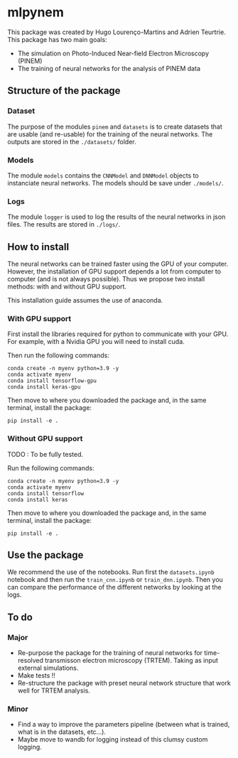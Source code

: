 # mlpynem

This package was created by Hugo Lourenço-Martins and Adrien Teurtrie. This package has two main goals:
- The simulation on Photo-Induced Near-field Electron Microscopy (PINEM)
- The training of neural networks for the analysis of PINEM data

## Structure of the package 

### Dataset

The purpose of the modules `pinem` and `datasets` is to create datasets that are usable (and re-usable) for the training of the neural networks. The outputs are stored in the `./datasets/` folder.

### Models

The module `models` contains the `CNNModel` and `DNNModel` objects to instanciate neural networks. The models should be save under `./models/`.

### Logs

The module `logger` is used to log the results of the neural networks in json files. The results are stored in `./logs/`.

## How to install

The neural networks can be trained faster using the GPU of your computer. However, the installation of GPU support depends a lot from computer to computer (and is not always possible). Thus we propose two install methods: with and without GPU support.

This installation guide assumes the use of anaconda.

### With GPU support

First install the libraries required for python to communicate with your GPU. For example, with a Nvidia GPU you will need to install cuda.

Then run the following commands:

```
conda create -n myenv python=3.9 -y
conda activate myenv
conda install tensorflow-gpu
conda install keras-gpu
```

Then move to where you downloaded the package and, in the same terminal, install the package:

```
pip install -e .
```

### Without GPU support

TODO : To be fully tested.

Run the following commands:
```
conda create -n myenv python=3.9 -y
conda activate myenv
conda install tensorflow
conda install keras
```

Then move to where you downloaded the package and, in the same terminal, install the package:

```
pip install -e .
```

## Use the package

We recommend the use of the notebooks. Run first the `datasets.ipynb` notebook and then run the `train_cnn.ipynb` or `train_dnn.ipynb`. Then you can compare the performance of the different networks by looking at the logs.

## To do

### Major

- Re-purpose the package for the training of neural networks for time-resolved transmisson electron microscopy (TRTEM). Taking as input external simulations.
- Make tests !!
- Re-structure the package with preset neural network structure that work well for TRTEM analysis. 

### Minor

- Find a way to improve the parameters pipeline (between what is trained, what is in the datasets, etc...).
- Maybe move to wandb for logging instead of this clumsy custom logging.
